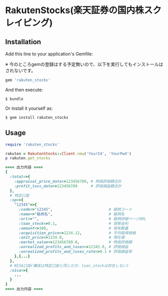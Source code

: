 # RakutenStocks(楽天証券の国内株スクレイピング)

## Installation

Add this line to your application's Gemfile:

※ 今のところgemの登録はする予定無いので、以下を実行してもインストールはされないです。

```ruby
gem 'rakuten_stocks'
```

And then execute:

    $ bundle

Or install it yourself as:

    $ gem install rakuten_stocks

## Usage

```ruby
require 'rakuten_stocks'

rakuten = RakutenStocks::Client.new('YourId', 'YourPwd')
p rakuten.get_stocks

==<< 出力内容 >>==
{
  :total=>{
    :appraisal_price_data=>123456789, # 時価評価額合計
    :profit_loss_data=>123456789      # 評価損益額合計
  },
  # 特定口座
  :sp=>{
    "12345"=>{
      :code=>"12345",                         # 銘柄コード
      :name=>"銘柄名",                         # 銘柄名
      :url=>"",                               # 銘柄詳細ページURL
      :loan_stock=>0.1,                       # 貸株金利
      :amount=>100,                           # 保有数量
      :acquisition_price=>1234.12,            # 平均取得価格
      :unit_price=>1234.0,                    # 現在値
      :market_value=>123456789.0,             # 時価評価額
      :unrealized_profits_and_loses=>12345.0, # 評価損益
      :unrealized_profits_and_loses_rate=>0.1 # 評価損益率
    },{...}
  },
  # NISA口座(構成は特定口座と同じだが、loan_stockは存在しない)
  :nisa=>{
    ...
  }
}
==>> 出力内容 <<==
```
